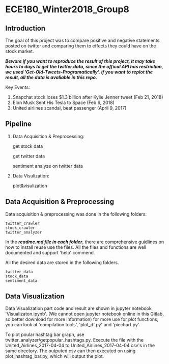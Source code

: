 # ECE180_Winter2018_Group8

## Introduction

The goal of this project was to compare positive and negative statements posted on twitter and comparing them to effects they could have on the stock market.

***Beware if you want to reproduce the result of this project, it may take hours to days to get the twitter data, since the offical API has restriction, we used 'Get-Old-Tweets-Programatically'. If you want to replot the result, all the data is avaliable in this repo.***

Key Events:
1. Snapchat stock loses $1.3 billion after Kylie Jenner tweet  (Feb 21, 2018)
2. Elon Musk Sent His Tesla to Space (Feb 6, 2018)
3. United airlines scandal, beat passenger (April 9, 2017)

## Pipeline

1. Data Acquisition & Preprocessing:

	get stock data
	      
	get twitter data
	      
	sentiment analyze on twitter data

2. Data Visulization:

	plot&visulization


## Data Acquisition & Preprocessing

Data acquisition & preprocessing was done in the following folders:

```
twitter_crawler
stock_crawler
twitter_analyzer
```

In the ***readme.md file in each folder***, there are comprehensive guidlines on how to install reuse use the files. All the files and functions are well documented and support 'help' commend.

All the desired data are stored in the following folders.

```
twitter_data
stock_data
semtiment_data
```

## Data Visualization
Data Visualization part code and result are shown in jupyter notebook 'Visualizaton.ipynb'. 
(We cannot open jupyter notebook online in this Gitlab, so better download for more information)
for more use for plot functions, you can look at 'compilation tools', 'plot_df.py' and 'piechart.py'.

To plot poular hashtag bar graph, use twitter_analyzer/getpopular_hashtags.py.  Execute the
file with the United_Airlines_2017-04-04 to United_Airlines_2017-04-04  csv's in the same directory.  The outputed
csv can then executed on using plot_hashtag_bar.py, which will output the plot.
